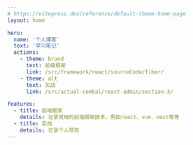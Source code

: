 ```yaml
---
# https://vitepress.dev/reference/default-theme-home-page
layout: home

hero:
  name: '个人博客'
  text: '学习笔记'
  actions:
    - theme: brand
      text: 前端框架
      link: /src/framework/react/sourceCode/fiber/
    - theme: alt
      text: 实战
      link: /src/actual-combal/react-admin/section-3/

features:
  - title: 前端框架
    details: 记录常用的前端框架技术，例如react、vue、nest等等
  - title: 实战
    details: 记录个人项目
---
```

